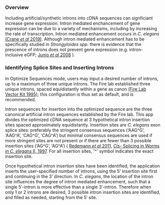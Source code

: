 ### Overview
Including artificial/synthetic introns into cDNA sequences can signficiant increase gene expression. Intron mediated enchancement of gene expression can be due to a variety of mechanisms, including by increasing the rate of transcription. Intron mediated enhancement occurs in *C. elegans* [(Crane *et al* 2019)](https://www.ncbi.nlm.nih.gov/pmc/articles/PMC6591249/). Although intron mediated enhancement has to be specifically studied in *Strongyloides spp.* there is evidence that the prescence of introns does not prevent gene expression (e.g. intron-inclusive eGFP; [Junio *et al* 2008](https://pubmed.ncbi.nlm.nih.gov/17945217/) ).  

### Identifying Splice Sites and Inserting Introns  
In Optimize Sequences mode, users may input a desired number of introns, up to a maximum of three unique introns. The Fire lab established three unique introns, spaced equidistantly within a gene as canon [(Fire Lab Vector Kit 1995)](https://media.addgene.org/cms/files/Vec95.pdf); this configuration is thus set as default, and is recommended.  

Intron sequences for insertion into the optimized sequence are the three canonical artificial intron sequences established by the Fire lab. This app divides the optimized cDNA sequence at 3 hypothetical intron insertion sites spaced approximately equidistantly. Insertion sites are *C. elegans* exon splice sites: preferably the stringent consensus sequences (‘AAG\^G’, ‘AAG\^A’, ‘CAG\^G’, ‘CAG\^A’) but minimal consensus sequences are used if more stringent sites are not present or if there are fewer than 3 possible insertion sites (‘AG\^G’, ‘AG\^A’) ( [Redemann *et al* 2011](https://pubmed.ncbi.nlm.nih.gov/21278743/), [*Cis-* Splicing in Worms *in* *C. elegans* II, 1997](https://www.ncbi.nlm.nih.gov/books/NBK20075/). For all insertion sites, '\^' symbol indicates the exact insertion site.  

Once hypothetical intron insertion sites have been identified, the application inserts the user-specified number of introns, using the 5’ insertion site first and continuing in the 3’ direction. In *C. elegans*, the location of the intron site influences the degree of intron mediated enhancement, such that a single 5′-intron is more effective than a single 3′-intron. Therefore when only 1 or 2 introns are desired, 3 possible intron insertion sites are identified, and filled as needed, starting from the 5′ site.  
